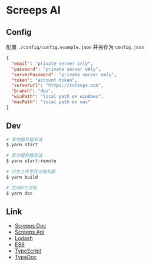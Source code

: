 # Screeps AI

## Config

配置 `./config/config.example.json` 并另存为 `config.json`

```json
{
  "email": "private server only",
  "password": "private server only",
  "serverPassword": "private server only",
  "token": "account token",
  "serverUrl": "https://screeps.com",
  "branch": "dev",
  "winPath": "local path on windows",
  "macPath": "local path on mac"
}
```

## Dev

```bash
# 本地服务器测试
$ yarn start

# 官方服务器测试
$ yarn start:remote

# 打包上传至官方服务器
$ yarn build

# 生成API文档
$ yarn doc
```

## Link

* [Screeps Doc](http://docs.screeps.com/index.html)
* [Screeps Api](http://docs.screeps.com/api/)
* [Lodash](https://lodash.com/docs/4.17.5)
* [ES6](http://es6.ruanyifeng.com/#docs/class)
* [TypeScript](https://ts.xcatliu.com/basics/index.html)
* [TypeDoc](http://typedoc.org/guides/doccomments/)

